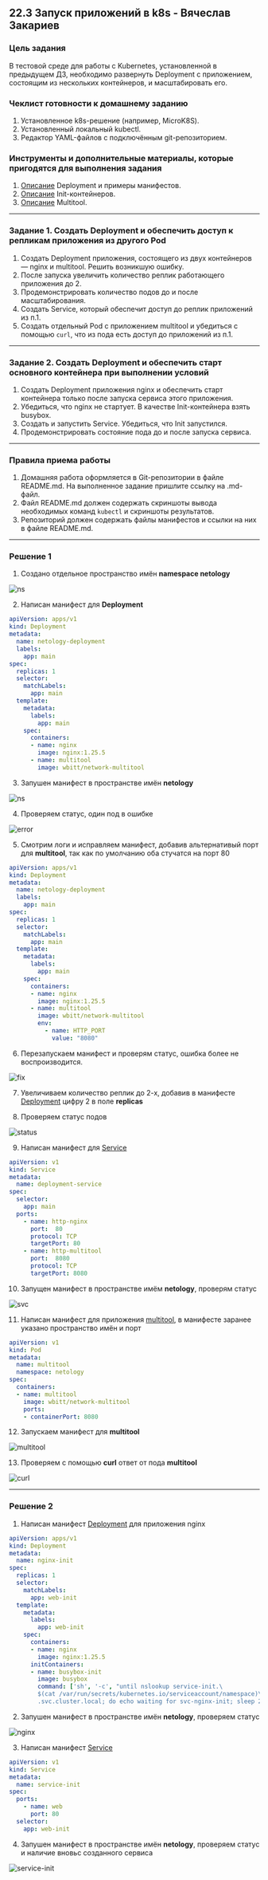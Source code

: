 ## 22.3 Запуск приложений в k8s - Вячеслав Закариев

### Цель задания

В тестовой среде для работы с Kubernetes, установленной в предыдущем ДЗ, необходимо развернуть Deployment с приложением, состоящим из нескольких контейнеров, и масштабировать его.

### Чеклист готовности к домашнему заданию

1. Установленное k8s-решение (например, MicroK8S).
2. Установленный локальный kubectl.
3. Редактор YAML-файлов с подключённым git-репозиторием.

### Инструменты и дополнительные материалы, которые пригодятся для выполнения задания

1. [Описание](https://kubernetes.io/docs/concepts/workloads/controllers/deployment/) Deployment и примеры манифестов.
2. [Описание](https://kubernetes.io/docs/concepts/workloads/pods/init-containers/) Init-контейнеров.
3. [Описание](https://github.com/wbitt/Network-MultiTool) Multitool.

---

### Задание 1. Создать Deployment и обеспечить доступ к репликам приложения из другого Pod

1. Создать Deployment приложения, состоящего из двух контейнеров — nginx и multitool. Решить возникшую ошибку.
2. После запуска увеличить количество реплик работающего приложения до 2.
3. Продемонстрировать количество подов до и после масштабирования.
4. Создать Service, который обеспечит доступ до реплик приложений из п.1.
5. Создать отдельный Pod с приложением multitool и убедиться с помощью `curl`, что из пода есть доступ до приложений из п.1.

---

### Задание 2. Создать Deployment и обеспечить старт основного контейнера при выполнении условий

1. Создать Deployment приложения nginx и обеспечить старт контейнера только после запуска сервиса этого приложения.
2. Убедиться, что nginx не стартует. В качестве Init-контейнера взять busybox.
3. Создать и запустить Service. Убедиться, что Init запустился.
4. Продемонстрировать состояние пода до и после запуска сервиса.

---

### Правила приема работы

1. Домашняя работа оформляется в Git-репозитории в файле README.md. На выполненное задание пришлите ссылку на .md-файл.
2. Файл README.md должен содержать скриншоты вывода необходимых команд `kubectl` и скриншоты результатов.
3. Репозиторий должен содержать файлы манифестов и ссылки на них в файле README.md.

---

### Решение 1

1. Создано отдельное пространство имён **namespace netology**

![ns](https://github.com/SlavaZakariev/netology-kuber/blob/70aef244e5d2a708d340a8a65e4d2c0a471e0dbb/1.3/resources/kub_2-3_1.1.jpg)

2. Написан манифест для **Deployment**

```yaml
apiVersion: apps/v1
kind: Deployment
metadata:
  name: netology-deployment
  labels:
    app: main
spec:
  replicas: 1
  selector:
    matchLabels:
      app: main
  template:
    metadata:
      labels:
        app: main
    spec:
      containers:
      - name: nginx
        image: nginx:1.25.5
      - name: multitool
        image: wbitt/network-multitool
```

3. Запушен манифест в пространстве имён **netology**

![ns](https://github.com/SlavaZakariev/netology-kuber/blob/70aef244e5d2a708d340a8a65e4d2c0a471e0dbb/1.3/resources/kub_2-3_1.2.jpg)

4. Проверяем статус, один под в ошибке

![error](https://github.com/SlavaZakariev/netology-kuber/blob/70aef244e5d2a708d340a8a65e4d2c0a471e0dbb/1.3/resources/kub_2-3_1.3.jpg)

5. Смотрим логи и исправляем манифест, добавив альтернативый порт для **multitool**, так как по умолчанию оба стучатся на порт 80

```yaml
apiVersion: apps/v1
kind: Deployment
metadata:
  name: netology-deployment
  labels:
    app: main
spec:
  replicas: 1
  selector:
    matchLabels:
      app: main
  template:
    metadata:
      labels:
        app: main
    spec:
      containers:
      - name: nginx
        image: nginx:1.25.5
      - name: multitool
        image: wbitt/network-multitool
        env:
          - name: HTTP_PORT
            value: "8080"
```

6. Перезапускаем манифест и проверям статус, ошибка более не воспроизводится.

![fix](https://github.com/SlavaZakariev/netology-kuber/blob/70aef244e5d2a708d340a8a65e4d2c0a471e0dbb/1.3/resources/kub_2-3_1.5.jpg)

7. Увеличиваем количество реплик до 2-х, добавив в манифесте [Deployment](https://github.com/SlavaZakariev/netology-kuber/blob/main/1.3/yaml/deployment.netology.yml) цифру 2 в поле **replicas**

8. Проверяем статус подов

![status](https://github.com/SlavaZakariev/netology-kuber/blob/70aef244e5d2a708d340a8a65e4d2c0a471e0dbb/1.3/resources/kub_2-3_1.6.jpg)

9. Написан манифест для [Service](https://github.com/SlavaZakariev/netology-kuber/blob/main/1.3/yaml/service.netology.yml)

```yaml
apiVersion: v1
kind: Service
metadata:
  name: deployment-service
spec:
  selector:
    app: main
  ports:
    - name: http-nginx
      port:  80
      protocol: TCP
      targetPort: 80
    - name: http-multitool
      port:  8080
      protocol: TCP
      targetPort: 8080
```

10. Запущен манифест в пространстве имём **netology**, проверям статус

![svc](https://github.com/SlavaZakariev/netology-kuber/blob/666b52e4456ec2ac63097cf57358fdf56f6dd891/1.3/resources/kub_2-3_1.7.jpg)

11. Написан манифест для приложения [multitool](https://github.com/SlavaZakariev/netology-kuber/blob/main/1.3/yaml/pod.multitool.yml), в манифесте заранее указано пространство имён и порт

```yaml
apiVersion: v1
kind: Pod
metadata:
  name: multitool
  namespace: netology
spec:
  containers:
  - name: multitool
    image: wbitt/network-multitool
    ports:
    - containerPort: 8080
```

12. Запускаем манифест для **multitool**

![multitool](https://github.com/SlavaZakariev/netology-kuber/blob/666b52e4456ec2ac63097cf57358fdf56f6dd891/1.3/resources/kub_2-3_1.8.jpg)

13. Проверяем с помощью **curl** ответ от пода **multitool**

![curl](https://github.com/SlavaZakariev/netology-kuber/blob/666b52e4456ec2ac63097cf57358fdf56f6dd891/1.3/resources/kub_2-3_1.9.jpg)

---

### Решение 2

1. Написан манифест [Deployment](https://github.com/SlavaZakariev/netology-kuber/blob/main/1.3/yaml/deployment.init.yml) для приложения nginx

```yaml
apiVersion: apps/v1
kind: Deployment
metadata:
  name: nginx-init
spec:
  replicas: 1
  selector:
    matchLabels:
      app: web-init
  template:
    metadata:
      labels:
        app: web-init
    spec:
      containers:
      - name: nginx
        image: nginx:1.25.5
      initContainers:
      - name: busybox-init
        image: busybox
        command: ['sh', '-c', "until nslookup service-init.\
        $(cat /var/run/secrets/kubernetes.io/serviceaccount/namespace)\
        .svc.cluster.local; do echo waiting for svc-nginx-init; sleep 2; done"]
```

2. Запушен манифест в пространстве имён **netology**, проверяем статус

![nginx](https://github.com/SlavaZakariev/netology-kuber/blob/c32164b11eb3137d3973135a2ea44680807ba399/1.3/resources/kub_2-3_2.1.jpg)

3. Написан манифест [Service](https://github.com/SlavaZakariev/netology-kuber/blob/main/1.3/yaml/service.init.yml)

```yaml
apiVersion: v1
kind: Service
metadata:
  name: service-init
spec:
  ports:
    - name: web
      port: 80
  selector:
    app: web-init
```

4. Запушен манифест в пространстве имён **netology**, проверяем статус и наличие вновьс созданного сервиса

![service-init](https://github.com/SlavaZakariev/netology-kuber/blob/c32164b11eb3137d3973135a2ea44680807ba399/1.3/resources/kub_2-3_2.2.jpg)

